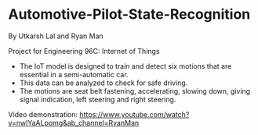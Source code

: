 # Automotive-Pilot-State-Recognition
By Utkarsh Lal and Ryan Man

Project for Engineering 96C: Internet of Things

- The IoT model is designed to train and detect six motions that are essential in a semi-automatic car.
- This data can be analyzed to check for safe driving. 
- The motions are seat belt fastening, accelerating, slowing down, giving signal indication, left steering and right steering.


Video demonstration: https://www.youtube.com/watch?v=nwlYaALpomg&ab_channel=RyanMan

